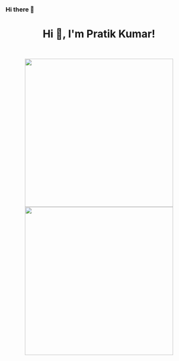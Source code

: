 ### Hi there 👋

<!--
**vijay-krishnamoorthy/vijay-krishnamoorthy** is a ✨ _special_ ✨ repository because its `README.md` (this file) appears on your GitHub profile.

Here are some ideas to get you started:

- 🔭 I’m currently working on ...
- 🌱 I’m currently learning ...
- 👯 I’m looking to collaborate on ...
- 🤔 I’m looking for help with ...
- 💬 Ask me about ...
- 📫 How to reach me: ...
- 😄 Pronouns: ...
- ⚡ Fun fact: ...
-->
<h1 align="center">Hi 👋, I'm Pratik Kumar!</h1>
<br>

<p align = "center">
  <img src = "https://github-readme-stats.vercel.app/api?username=vijay-krishnamoorthy&show_icons=true&theme=bear" width = 400>
  <img src = "https://github-readme-streak-stats.herokuapp.com?user=vijay-krishnamoorthy&theme=dark&hide_border=true" width = 400>
</p>
